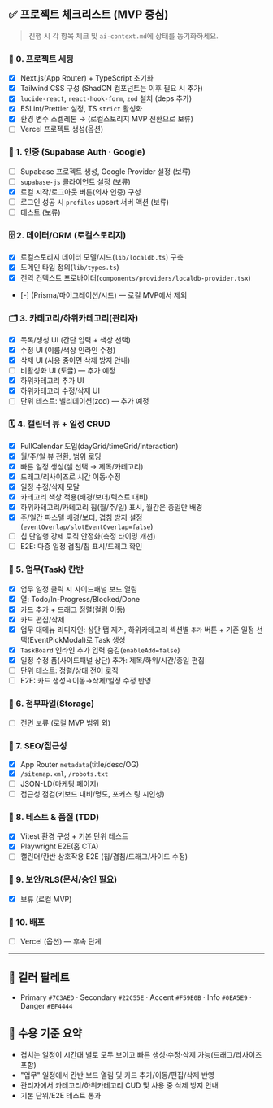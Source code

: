 ## ✅ 프로젝트 체크리스트 (MVP 중심)

> 진행 시 각 항목 체크 및 `ai-context.md`에 상태를 동기화하세요.

### 🧭 0. 프로젝트 세팅

- [x] Next.js(App Router) + TypeScript 초기화
- [x] Tailwind CSS 구성 (ShadCN 컴포넌트는 이후 필요 시 추가)
- [x] `lucide-react`, `react-hook-form`, `zod` 설치 (deps 추가)
- [x] ESLint/Prettier 설정, TS `strict` 활성화
- [x] 환경 변수 스켈레톤 → (로컬스토리지 MVP 전환으로 보류)
- [ ] Vercel 프로젝트 생성(옵션)

### 🔐 1. 인증 (Supabase Auth · Google)

- [ ] Supabase 프로젝트 생성, Google Provider 설정 (보류)
- [ ] `supabase-js` 클라이언트 설정 (보류)
- [x] 로컬 시작/로그아웃 버튼(의사 인증) 구성
- [ ] 로그인 성공 시 `profiles` upsert 서버 액션 (보류)
- [ ] 테스트 (보류)

### 🗄️ 2. 데이터/ORM (로컬스토리지)

- [x] 로컬스토리지 데이터 모델/시드(`lib/localdb.ts`) 구축
- [x] 도메인 타입 정의(`lib/types.ts`)
- [x] 전역 컨텍스트 프로바이더(`components/providers/localdb-provider.tsx`)
- [-] (Prisma/마이그레이션/시드) — 로컬 MVP에서 제외

### 🗂️ 3. 카테고리/하위카테고리(관리자)

- [x] 목록/생성 UI (간단 입력 + 색상 선택)
- [x] 수정 UI (이름/색상 인라인 수정)
- [x] 삭제 UI (사용 중이면 삭제 방지 안내)
- [ ] 비활성화 UI (토글) — 추가 예정
- [x] 하위카테고리 추가 UI
- [x] 하위카테고리 수정/삭제 UI
- [ ] 단위 테스트: 밸리데이션(zod) — 추가 예정

### 🗓️ 4. 캘린더 뷰 + 일정 CRUD

- [x] FullCalendar 도입(dayGrid/timeGrid/interaction)
- [x] 월/주/일 뷰 전환, 범위 로딩
- [x] 빠른 일정 생성(셀 선택 → 제목/카테고리)
- [x] 드래그/리사이즈로 시간 이동·수정
- [x] 일정 수정/삭제 모달
- [x] 카테고리 색상 적용(배경/보더/텍스트 대비)
- [x] 하위카테고리/카테고리 칩(월/주/일) 표시, 월간은 종일만 배경
- [x] 주/일간 파스텔 배경/보더, 겹침 방지 설정(`eventOverlap/slotEventOverlap=false`)
- [ ] 칩 단일행 강제 로직 안정화(측정 타이밍 개선)
- [ ] E2E: 다중 일정 겹침/칩 표시/드래그 확인

### 🧩 5. 업무(Task) 칸반

- [x] 업무 일정 클릭 시 사이드패널 보드 열림
- [x] 열: Todo/In-Progress/Blocked/Done
- [x] 카드 추가 + 드래그 정렬(컬럼 이동)
- [x] 카드 편집/삭제
- [x] 업무 대메뉴 리디자인: 상단 탭 제거, 하위카테고리 섹션별 `추가` 버튼 + 기존 일정 선택(EventPickModal)로 Task 생성
- [x] `TaskBoard` 인라인 추가 입력 숨김(`enableAdd=false`)
- [x] 일정 수정 폼(사이드패널 상단) 추가: 제목/하위/시간/종일 편집
- [ ] 단위 테스트: 정렬/상태 전이 로직
- [ ] E2E: 카드 생성→이동→삭제/일정 수정 반영

### 📎 6. 첨부파일(Storage)

- [ ] 전면 보류 (로컬 MVP 범위 외)

### 🔎 7. SEO/접근성

- [x] App Router `metadata`(title/desc/OG)
- [x] `/sitemap.xml`, `/robots.txt`
- [ ] JSON-LD(마케팅 페이지)
- [ ] 접근성 점검(키보드 내비/명도, 포커스 링 시인성)

### 🧪 8. 테스트 & 품질 (TDD)

- [x] Vitest 환경 구성 + 기본 단위 테스트
- [x] Playwright E2E(홈 CTA)
- [ ] 캘린더/칸반 상호작용 E2E (칩/겹침/드래그/사이드 수정)

### 🔐 9. 보안/RLS(문서/승인 필요)

- [x] 보류 (로컬 MVP)

### 🚀 10. 배포

- [ ] Vercel (옵션) — 후속 단계

---

## 🎨 컬러 팔레트

- Primary `#7C3AED` · Secondary `#22C55E` · Accent `#F59E0B` · Info `#0EA5E9` · Danger `#EF4444`

## 🧭 수용 기준 요약

- 겹치는 일정이 시간대 별로 모두 보이고 빠른 생성·수정·삭제 가능(드래그/리사이즈 포함)
- "업무" 일정에서 칸반 보드 열림 및 카드 추가/이동/편집/삭제 반영
- 관리자에서 카테고리/하위카테고리 CUD 및 사용 중 삭제 방지 안내
- 기본 단위/E2E 테스트 통과
